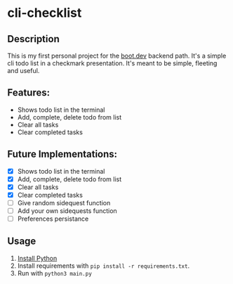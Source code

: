 # cli-checklist
## Description
This is my first personal project for the [boot.dev](https://www.boot.dev) backend path.
It's a simple cli todo list in a checkmark presentation.
It's meant to be simple, fleeting and useful.
## Features:
- Shows todo list in the terminal
- Add, complete, delete todo from list
- Clear all tasks
- Clear completed tasks

## Future Implementations:
- [x] Shows todo list in the terminal
- [x] Add, complete, delete todo from list
- [x] Clear all tasks
- [x] Clear completed tasks
- [ ] Give random sidequest function
- [ ] Add your own sidequests function
- [ ] Preferences persistance

## Usage
1. [Install Python](https://www.python.org/downloads/)
2. Install requirements with `pip install -r requirements.txt`.
3. Run with `python3 main.py`
